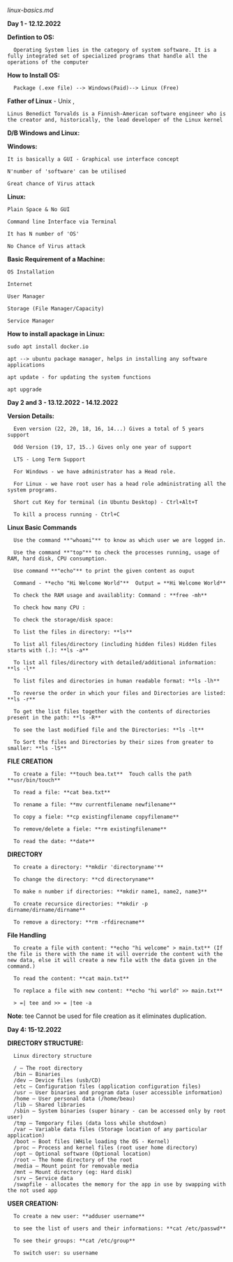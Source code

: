 _linux-basics.md_

**Day 1 - 12.12.2022**


**Defintion to OS:**

      Operating System lies in the category of system software. It is a fully integrated set of specialized programs that handle all the operations of the computer
      
**How to Install OS:**

      Package (.exe file) --> Windows(Paid)--> Linux (Free)
      
**Father of Linux** - Unix ,

    Linus Benedict Torvalds is a Finnish-American software engineer who is the creator and, historically, the lead developer of the Linux kernel

**D/B Windows and Linux:**

**Windows:** 

    It is basically a GUI - Graphical use interface concept
    
    N'number of 'software' can be utilised
    
    Great chance of Virus attack
    
**Linux:**

    Plain Space & No GUI
    
    Command line Interface via Terminal
    
    It has N number of 'OS'
    
    No Chance of Virus attack
    
**Basic Requirement of a Machine:**

    OS Installation
    
    Internet
    
    User Manager
    
    Storage (File Manager/Capacity)
    
    Service Manager
    
 **How to install apackage in Linux:**
 
    sudo apt install docker.io
    
    apt --> ubuntu package manager, helps in installing any software applications
    
    apt update - for updating the system functions
    
    apt upgrade

**Day 2 and 3 - 13.12.2022 - 14.12.2022** 
    
**Version Details:**

      Even version (22, 20, 18, 16, 14...) Gives a total of 5 years support
   
      Odd Version (19, 17, 15..) Gives only one year of support
   
      LTS - Long Term Support
   
      For Windows - we have administrator has a Head role.
   
      For Linux - we have root user has a head role administrating all the system programs.
   
      Short cut Key for terminal (in Ubuntu Desktop) - Ctrl+Alt+T 
   
      To kill a process running - Ctrl+C
      
**Linux Basic Commands**
 
      Use the command **"whoami"** to know as which user we are logged in.
 
      Use the command **"top"** to check the processes running, usage of RAM, hard disk, CPU consumption.
 
      Use command **"echo"** to print the given content as ouput 
 
      Command - **echo "Hi Welcome World"**  Output = **Hi Welcome World**
 
      To check the RAM usage and availablity: Command : **free -mh**
 
      To check how many CPU :
 
      To check the storage/disk space:
 
      To list the files in directory: **ls**
 
      To list all files/directory (including hidden files) Hidden files starts with (.): **ls -a**
  
      To list all files/directory with detailed/additional information: **ls -l**
 
      To list files and directories in human readable format: **ls -lh**
 
      To reverse the order in which your files and Directories are listed: **ls -r**
 
      To get the list files together with the contents of directories present in the path: **ls -R**
 
      To see the last modified file and the Directories: **ls -lt**
 
      To Sort the files and Directories by their sizes from greater to smaller: **ls -lS**
  
**FILE CREATION**
 
      To create a file: **touch bea.txt**  Touch calls the path **usr/bin/touch**
 
      To read a file: **cat bea.txt**
  
      To rename a file: **mv currentfilename newfilename**
 
      To copy a fiele: **cp existingfilename copyfilename**
 
      To remove/delete a fiele: **rm existingfilename**
 
      To read the date: **date**
 
**DIRECTORY**
 
      To create a directory: **mkdir 'directoryname'**
 
      To change the directory: **cd directoryname**
 
      To make n number if directories: **mkdir name1, name2, name3**
 
      To create recursice directories: **mkdir -p dirname/dirname/dirname**
 
      To remove a directory: **rm -rfdirecname**
 
 **File Handling**
 
      To create a file with content: **echo "hi welcome" > main.txt** (If the file is there with the name it will override the content with the new data, else it will create a new file with the data given in the command.)
 
      To read the content: **cat main.txt**
 
      To replace a file with new content: **echo "hi world" >> main.txt**
 
      > =| tee and >> = |tee -a
 
 **Note**: tee Cannot be used for file creation as it eliminates duplication.
 
 **Day 4: 15-12.2022**
 
 **DIRECTORY STRUCTURE:**
 
      Linux directory structure
      
      / – The root directory
      /bin – Binaries
      /dev – Device files (usb/CD)
      /etc – Configuration files (application configuration files)
      /usr – User binaries and program data (user accessible information)
      /home – User personal data (/home/beau)
      /lib – Shared libraries
      /sbin – System binaries (super binary - can be accessed only by root user)
      /tmp – Temporary files (data loss while shutdown)
      /var – Variable data files (Storage location of any particular application)
      /boot – Boot files (WHile loading the OS - Kernel)
      /proc – Process and kernel files (root user home directory)
      /opt – Optional software (Optional location)
      /root – The home directory of the root
      /media – Mount point for removable media
      /mnt – Mount directory (eg: Hard disk)
      /srv – Service data
      /swapfile - allocates the memory for the app in use by swapping with the not used app
      
 **USER CREATION:**
 
      To create a new user: **adduser username**
      
      to see the list of users and their informations: **cat /etc/passwd**
      
      To see their groups: **cat /etc/group**
      
      To switch user: su username
      
      

 
 
 
 
 
 
 

 
 
 
 
 
 
 
 
 
 
 
 
 
 
 
    
